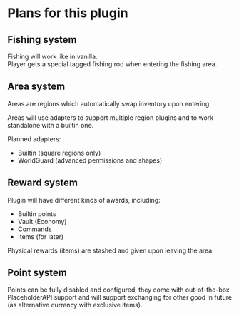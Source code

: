 # Plans for this plugin

## Fishing system

Fishing will work like in vanilla.  
Player gets a special tagged fishing rod when entering the fishing area.

## Area system

Areas are regions which automatically swap inventory upon entering.

Areas will use adapters to support multiple region plugins and to work
standalone with a builtin one.

Planned adapters:

- Builtin (square regions only)
- WorldGuard (advanced permissions and shapes)

## Reward system

Plugin will have different kinds of awards, including:

- Builtin points
- Vault (Economy)
- Commands
- Items (for later)

Physical rewards (items) are stashed and given upon leaving the area.

## Point system

Points can be fully disabled and configured, they come with out-of-the-box
PlaceholderAPI support and will support exchanging for other good in future (as
alternative currency with exclusive items).
